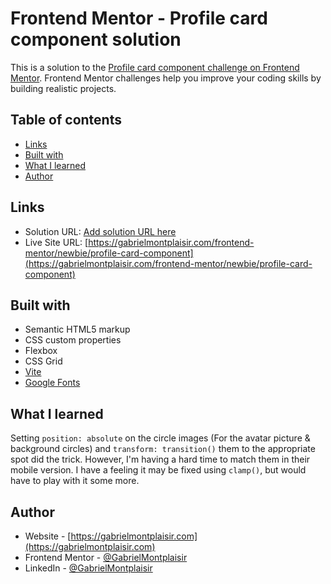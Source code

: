 # Frontend Mentor - Profile card component solution

This is a solution to the [Profile card component challenge on Frontend Mentor](https://www.frontendmentor.io/challenges/profile-card-component-cfArpWshJ). Frontend Mentor challenges help you improve your coding skills by building realistic projects.

## Table of contents

- [Links](#links)
- [Built with](#built-with)
- [What I learned](#what-i-learned)
- [Author](#author)

## Links

- Solution URL: [Add solution URL here](https://your-solution-url.com)
- Live Site URL: [https://gabrielmontplaisir.com/frontend-mentor/newbie/profile-card-component](https://gabrielmontplaisir.com/frontend-mentor/newbie/profile-card-component)

## Built with

- Semantic HTML5 markup
- CSS custom properties
- Flexbox
- CSS Grid
- [Vite](https://vitejs.dev/)
- [Google Fonts](https://fonts.google.com/)

## What I learned

Setting `position: absolute` on the circle images (For the avatar picture & background circles) and `transform: transition()` them to the appropriate spot did the trick. However, I'm having a hard time to match them in their mobile version. I have a feeling it may be fixed using `clamp()`, but would have to play with it some more.

## Author

- Website - [https://gabrielmontplaisir.com](https://gabrielmontplaisir.com)
- Frontend Mentor - [@GabrielMontplaisir](https://www.frontendmentor.io/profile/GabrielMontplaisir)
- LinkedIn - [@GabrielMontplaisir](https://www.linkedin.com/in/gabriel-montplaisir/)
